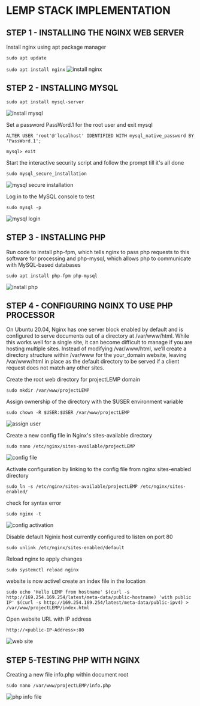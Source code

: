 # LEMP STACK IMPLEMENTATION

## STEP 1 - INSTALLING THE NGINX WEB SERVER

Install nginx using apt package manager

`sudo apt update`

`sudo apt install nginx`
![install nginx](./images/01-nginx-install.png)

## STEP 2 - INSTALLING MYSQL

`sudo apt install mysql-server`

![install mysql](./images/02-mysql-install.png)

Set a password PassWord.1 for the root user and exit mysql

`ALTER USER 'root'@'localhost' IDENTIFIED WITH mysql_native_password BY 'PassWord.1';`

`mysql> exit`

Start the interactive security script and follow the prompt till it's all done

`sudo mysql_secure_installation`

![mysql secure installation](./images/03-msql-user-set.png)

Log in to the MySQL console to test

`sudo mysql -p`

![mysql login](./images/04-mysql-p-login.png)


## STEP 3 - INSTALLING PHP

Run code to install php-fpm, which tells nginx to pass php requests to this software for processing and php-mysql, which allows php to communicate with MySQL-based databases

`sudo apt install php-fpm php-mysql`

![install php](./images/05-install-php.png)

## STEP 4 - CONFIGURING NGINX TO USE PHP PROCESSOR

On Ubuntu 20.04, Nginx has one server block enabled by default and is configured to serve documents out of a directory at /var/www/html. While this works well for a single site, it can become difficult to manage if you are hosting multiple sites. Instead of modifying /var/www/html, we’ll create a directory structure within /var/www for the your_domain website, leaving /var/www/html in place as the default directory to be served if a client request does not match any other sites.

Create the root web directory for projectLEMP domain 

`sudo mkdir /var/www/projectLEMP`

Assign ownership of the directory with the $USER environment variable

`sudo chown -R $USER:$USER /var/www/projectLEMP`

![assign user](./images/06-assign%20user.png)

Create a new config file in Nginx's sites-available directory

`sudo nano /etc/nginx/sites-available/projectLEMP`

![config file](./images/07-new-config-file.png)

Activate configuration by linking to the config file from nginx sites-enabled directory

`sudo ln -s /etc/nginx/sites-available/projectLEMP /etc/nginx/sites-enabled/`

check for syntax error

`sudo nginx -t`

![config activation](./images/08-config-activation.png)

Disable default Nginix host currently configured to listen on port 80

`sudo unlink /etc/nginx/sites-enabled/default`

Reload nginx to apply changes

`sudo systemctl reload nginx`

website is now active! create an index file in the location

`sudo echo 'Hello LEMP from hostname' $(curl -s http://169.254.169.254/latest/meta-data/public-hostname) 'with public IP' $(curl -s http://169.254.169.254/latest/meta-data/public-ipv4) > /var/www/projectLEMP/index.html`

Open website URL with IP address

`http://<public-IP-Address>:80`

![web site](./images/09-web-with-dns.png)

## STEP 5-TESTING PHP WITH NGINX

Creating a new file info.php within document root

`sudo nano /var/www/projectLEMP/info.php`

![php info file](./images/10-php-test-page.png)


